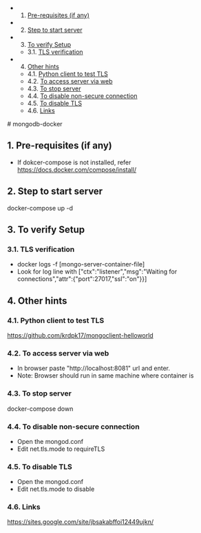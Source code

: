 <!-- vscode-markdown-toc -->
* 1. [Pre-requisites (if any)](#Pre-requisitesifany)
* 2. [Step to start server](#Steptostartserver)
* 3. [To verify Setup](#ToverifySetup)
	* 3.1. [TLS verification](#TLSverification)
* 4. [Other hints](#Otherhints)
	* 4.1. [Python client to test TLS](#PythonclienttotestTLS)
	* 4.2. [To access server via web](#Toaccessserverviaweb)
	* 4.3. [To stop server](#Tostopserver)
	* 4.4. [To disable non-secure connection](#Todisablenon-secureconnection)
	* 4.5. [To disable TLS](#TodisableTLS)
	* 4.6. [Links](#Links)

<!-- vscode-markdown-toc-config
	numbering=true
	autoSave=true
	/vscode-markdown-toc-config -->
<!-- /vscode-markdown-toc --># mongodb-docker
 
##  1. <a name='Pre-requisitesifany'></a>Pre-requisites (if any)
* If dokcer-compose is not installed, refer https://docs.docker.com/compose/install/

##  2. <a name='Steptostartserver'></a>Step to start server

docker-compose up -d

##  3. <a name='ToverifySetup'></a>To verify Setup

###  3.1. <a name='TLSverification'></a>TLS verification
* docker logs -f [mongo-server-container-file]
* Look for log line with ["ctx":"listener","msg":"Waiting for connections","attr":{"port":27017,"ssl":"on"}}]


##  4. <a name='Otherhints'></a>Other hints

###  4.1. <a name='PythonclienttotestTLS'></a>Python client to test TLS
https://github.com/krdpk17/mongoclient-helloworld

###  4.2. <a name='Toaccessserverviaweb'></a>To access server via web
* In browser paste "http://localhost:8081" url and enter.  
* Note: Browser should run in same machine where container is

###  4.3. <a name='Tostopserver'></a>To stop server
docker-compose down

###  4.4. <a name='Todisablenon-secureconnection'></a>To disable non-secure connection
* Open the mongod.conf
* Edit net.tls.mode to requireTLS

###  4.5. <a name='TodisableTLS'></a>To disable TLS

* Open the mongod.conf
* Edit net.tls.mode to disable

###  4.6. <a name='Links'></a>Links
https://sites.google.com/site/jbsakabffoi12449ujkn/
